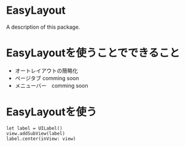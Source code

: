 # EasyLayout

A description of this package.
# EasyLayoutを使うことでできること
* オートレイアウトの簡略化
* ページタブ comming soon
* メニューバー　comming soon

# EasyLayoutを使う
```
let label = UILabel()
view.addSubView(label)
label.center(inView: view)

```

